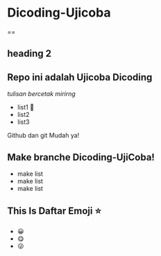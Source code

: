# Dicoding-Ujicoba

== 
## heading 2

Repo ini adalah Ujicoba Dicoding
--
 *tulisan bercetak mirirng*
- list1 📰
- list2
- list3  

Github dan git Mudah ya!


## Make branche Dicoding-UjiCoba! 
- make list 
- make list 
- make list 

## This Is Daftar Emoji ⭐
- 😀
- 😋
- 😜
